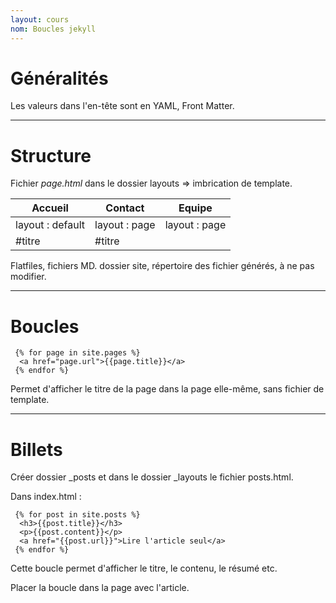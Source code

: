 ```yaml
---
layout: cours
nom: Boucles jekyll
---
```


# Généralités

Les valeurs dans l'en-tête sont en YAML, Front Matter.

---

# Structure


Fichier _page.html_ dans le dossier layouts => imbrication de template.


 Accueil | Contact | Equipe
 --- | --- | ---
 layout : default | layout : page | layout : page
  | #titre | #titre


 Flatfiles, fichiers MD.
 dossier site, répertoire des fichier générés, à ne pas modifier.

 ---

# Boucles

```
 {% for page in site.pages %}
  <a href="page.url">{{page.title}}</a>
 {% endfor %}
 ```


 Permet d'afficher le titre de la page dans la page elle-même, sans fichier de template.

 ---

# Billets 

 Créer dossier _posts et dans le dossier _layouts le fichier posts.html.


 Dans index.html :

```
 {% for post in site.posts %}
  <h3>{{post.title}}</h3>
  <p>{{post.content}}</p>
  <a href="{{post.url}}">Lire l'article seul</a>
 {% endfor %}
 ```


 Cette boucle permet d'afficher le titre, le contenu, le résumé etc.

 Placer la boucle dans la page avec l'article.
